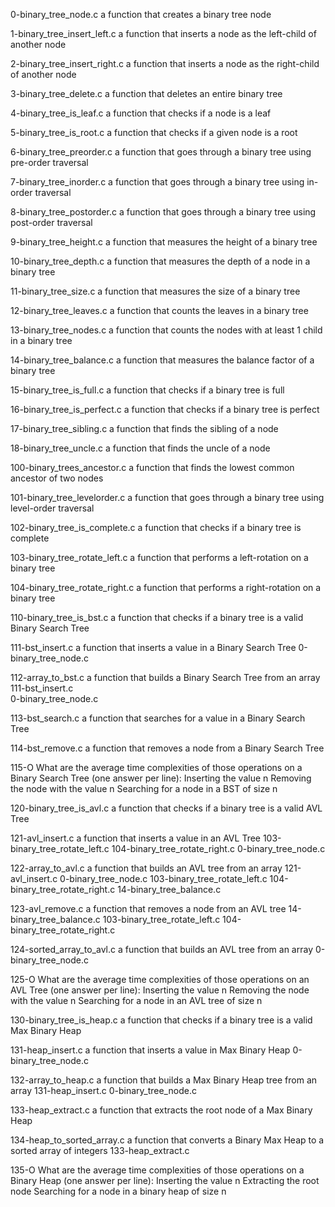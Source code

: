0-binary_tree_node.c				 a function that creates a binary tree node



1-binary_tree_insert_left.c			a function that inserts a node as the left-child of another node



2-binary_tree_insert_right.c			a function that inserts a node as the right-child of another node



3-binary_tree_delete.c				a function that deletes an entire binary tree



4-binary_tree_is_leaf.c				a function that checks if a node is a leaf



5-binary_tree_is_root.c				a function that checks if a given node is a root



6-binary_tree_preorder.c			a function that goes through a binary tree using pre-order traversal



7-binary_tree_inorder.c				a function that goes through a binary tree using in-order traversal



8-binary_tree_postorder.c			a function that goes through a binary tree using post-order traversal



9-binary_tree_height.c				a function that measures the height of a binary tree



10-binary_tree_depth.c				a function that measures the depth of a node in a binary tree



11-binary_tree_size.c				a function that measures the size of a binary tree



12-binary_tree_leaves.c				a function that counts the leaves in a binary tree



13-binary_tree_nodes.c				a function that counts the nodes with at least 1 child in a binary tree



14-binary_tree_balance.c			a function that measures the balance factor of a binary tree



15-binary_tree_is_full.c			a function that checks if a binary tree is full



16-binary_tree_is_perfect.c			a function that checks if a binary tree is perfect



17-binary_tree_sibling.c			a function that finds the sibling of a node



18-binary_tree_uncle.c				a function that finds the uncle of a node



100-binary_trees_ancestor.c			a function that finds the lowest common ancestor of two nodes



101-binary_tree_levelorder.c			a function that goes through a binary tree using level-order traversal



102-binary_tree_is_complete.c			a function that checks if a binary tree is complete



103-binary_tree_rotate_left.c			a function that performs a left-rotation on a binary tree



104-binary_tree_rotate_right.c		a function that performs a right-rotation on a binary tree



110-binary_tree_is_bst.c			a function that checks if a binary tree is a valid Binary Search Tree



111-bst_insert.c					a function that inserts a value in a Binary Search Tree
0-binary_tree_node.c



112-array_to_bst.c				a function that builds a Binary Search Tree from an array
111-bst_insert.c					
0-binary_tree_node.c



113-bst_search.c					a function that searches for a value in a Binary Search Tree



114-bst_remove.c					a function that removes a node from a Binary Search Tree



115-O							What are the average time complexities of those operations on a Binary Search Tree (one answer per line):
    Inserting the value n
    Removing the node with the value n
    Searching for a node in a BST of size n




120-binary_tree_is_avl.c			a function that checks if a binary tree is a valid AVL Tree



121-avl_insert.c					a function that inserts a value in an AVL Tree
103-binary_tree_rotate_left.c
104-binary_tree_rotate_right.c
0-binary_tree_node.c



122-array_to_avl.c				a function that builds an AVL tree from an array
121-avl_insert.c
0-binary_tree_node.c
103-binary_tree_rotate_left.c
104-binary_tree_rotate_right.c
14-binary_tree_balance.c



123-avl_remove.c					a function that removes a node from an AVL tree
14-binary_tree_balance.c
103-binary_tree_rotate_left.c
104-binary_tree_rotate_right.c



124-sorted_array_to_avl.c			a function that builds an AVL tree from an array
0-binary_tree_node.c



125-O							What are the average time complexities of those operations on an AVL Tree (one answer per line):
    Inserting the value n
    Removing the node with the value n
    Searching for a node in an AVL tree of size n




130-binary_tree_is_heap.c			a function that checks if a binary tree is a valid Max Binary Heap



131-heap_insert.c					a function that inserts a value in Max Binary Heap
0-binary_tree_node.c



132-array_to_heap.c				a function that builds a Max Binary Heap tree from an array
131-heap_insert.c
0-binary_tree_node.c



133-heap_extract.c				a function that extracts the root node of a Max Binary Heap



134-heap_to_sorted_array.c			a function that converts a Binary Max Heap to a sorted array of integers
133-heap_extract.c



135-O							What are the average time complexities of those operations on a Binary Heap (one answer per line):
    Inserting the value n
    Extracting the root node
    Searching for a node in a binary heap of size n



